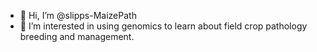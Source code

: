 - 👋 Hi, I’m @slipps-MaizePath
- 👀 I’m interested in using genomics to learn about field crop pathology breeding and management.

<!---
slipps-MaizePath/slipps-MaizePath is a ✨ special ✨ repository because its `README.md` (this file) appears on your GitHub profile.
You can click the Preview link to take a look at your changes.
--->
